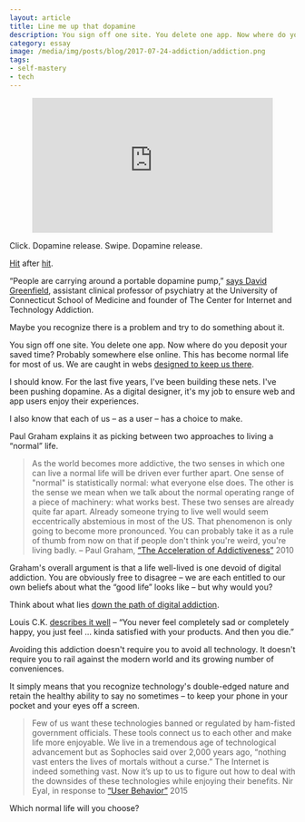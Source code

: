 ```yaml
---
layout: article
title: Line me up that dopamine
description: You sign off one site. You delete one app. Now where do you deposit your saved time? Probably somewhere else online. This has become normal life for most of us. We are caught in webs designed to keep us there. I should know. For the last five years, I've been building these nets. I've been pushing dopamine.
category: essay
image: /media/img/posts/blog/2017-07-24-addiction/addiction.png
tags: 
- self-mastery
- tech
---
```


<figure>
<style>.embed-container { position: relative; padding-bottom: 56.25%; height: 0; overflow: hidden; max-width: 100%; } .embed-container iframe, .embed-container object, .embed-container embed { position: absolute; top: 0; left: 0; width: 100%; height: 100%; }</style><div class='embed-container'>


<iframe src='https://www.youtube.com/embed/tf9ZhU7zF8s' frameborder='0' allowfullscreen></iframe></div>
</figure>

<p>Click. Dopamine release. Swipe. Dopamine release.</p>

<p><a href="http://www.nytimes.com/2010/03/18/fashion/18FITNESS.html">Hit</a> after <a href="https://www.nytimes.com/2017/01/09/well/live/hooked-on-our-smartphones.html">hit</a>.</p>

<p>&ldquo;People are carrying around a portable dopamine pump,&rdquo; <a href="https://www.nytimes.com/2017/03/13/health/teenagers-drugs-smartphones.html">says David Greenfield</a>, assistant clinical professor of psychiatry at the University of Connecticut School of Medicine and founder of The Center for Internet and Technology Addiction.</p>

<p>Maybe you recognize there is a problem and try to do something about it.</p>

<p>You sign off one site. You delete one app. Now where do you deposit your saved time? Probably somewhere else online. This has become normal life for most of us. We are caught in webs <a href="https://www.nirandfar.com/2012/07/the-art-of-manipulation.html">designed to keep us there</a>.</p>

<p>I should know. For the last five years, I've been building these nets. I've been pushing dopamine. As a digital designer, it's my job to ensure web and app users enjoy their experiences.</p>

<p>I also know that each of us – as a user – has a choice to make.</p>

<p>Paul Graham explains it as picking between two approaches to living a &ldquo;normal&rdquo; life.</p>

<blockquote>
As the world becomes more addictive, the two senses in which one can live a normal life will be driven ever further apart. One sense of "normal" is statistically normal: what everyone else does. The other is the sense we mean when we talk about the normal operating range of a piece of machinery: what works best. These two senses are already quite far apart. Already someone trying to live well would seem eccentrically abstemious in most of the US. That phenomenon is only going to become more pronounced. You can probably take it as a rule of thumb from now on that if people don't think you're weird, you're living badly.
<citation>– Paul Graham, <a href="http://www.paulgraham.com/addiction.html">&ldquo;The Acceleration of Addictiveness&rdquo;</a> 2010</citation>
</blockquote>

<p>Graham's overall argument is that a life well-lived is one devoid of digital addiction. You are obviously free to disagree – we are each entitled to our own beliefs about what the &ldquo;good life&rdquo; looks like – but why would you?</p>

<p>Think about what lies <a href="http://nymag.com/selectall/2016/09/andrew-sullivan-technology-almost-killed-me.html">down the path of digital addiction</a>.</p>

<p>Louis C.K. <a href="https://www.youtube.com/watch?v=5HbYScltf1c">describes it well</a> – &ldquo;You never feel completely sad or completely happy, you just feel … kinda satisfied with your products. And then you die.&rdquo;</p>

<p>Avoiding this addiction doesn't require you to avoid all technology. It doesn't require you to rail against the modern world and its growing number of conveniences.</p>

<p>It simply means that you recognize technology's double-edged nature and retain the healthy ability to say no sometimes – to keep your phone in your pocket and your eyes off a screen.</p>

<blockquote>
Few of us want these technologies banned or regulated by ham-fisted government officials. These tools connect us to each other and make life more enjoyable. We live in a tremendous age of technological advancement but as Sophocles said over 2,000 years ago, “nothing vast enters the lives of mortals without a curse.” The Internet is indeed something vast. Now it’s up to us to figure out how to deal with the downsides of these technologies while enjoying their benefits.
<citation>Nir Eyal, in response to <a href="https://aeon.co/essays/if-the-internet-is-addictive-why-don-t-we-regulate-it">&ldquo;User Behavior&rdquo;</a> 2015</citation>
</blockquote>

<p>Which normal life will you choose?</p>











